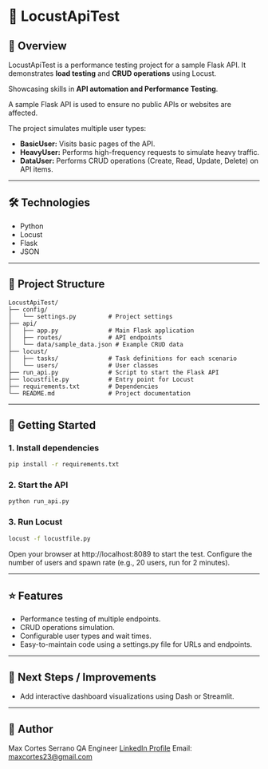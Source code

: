# 🦗 LocustApiTest

## 📖 Overview
LocustApiTest is a performance testing project for a sample Flask API. It demonstrates **load testing** and **CRUD operations** using Locust. 

Showcasing skills in **API automation and Performance Testing**. 

A sample Flask API is used to ensure no public APIs or websites are affected.

The project simulates multiple user types:

- **BasicUser:** Visits basic pages of the API.
- **HeavyUser:** Performs high-frequency requests to simulate heavy traffic.
- **DataUser:** Performs CRUD operations (Create, Read, Update, Delete) on API items.

---

## 🛠️ Technologies

* Python
* Locust
* Flask
* JSON

---

## 📂 Project Structure
```
LocustApiTest/
├── config/
│   └── settings.py         # Project settings
├── api/
│   ├── app.py              # Main Flask application
│   ├── routes/             # API endpoints
│   └── data/sample_data.json # Example CRUD data
├── locust/
│   ├── tasks/              # Task definitions for each scenario
│   └── users/              # User classes
├── run_api.py              # Script to start the Flask API
├── locustfile.py           # Entry point for Locust
├── requirements.txt        # Dependencies
└── README.md               # Project documentation
```

---

## 🚀 Getting Started

### 1. Install dependencies
```bash
pip install -r requirements.txt
```

### 2. Start the API
```bash
python run_api.py
```

### 3. Run Locust
```bash
locust -f locustfile.py
```
Open your browser at http://localhost:8089 to start the test.
Configure the number of users and spawn rate (e.g., 20 users, run for 2 minutes).

---

## ⭐ Features

* Performance testing of multiple endpoints.
* CRUD operations simulation.
* Configurable user types and wait times.
* Easy-to-maintain code using a settings.py file for URLs and endpoints.

---

## 🔧 Next Steps / Improvements

* Add interactive dashboard visualizations using Dash or Streamlit.

---

## 👤 Author
Max Cortes Serrano
QA Engineer
[LinkedIn Profile](https://www.linkedin.com/in/max-cortés-6a132b21b)
Email: maxcortes23@gmail.com
